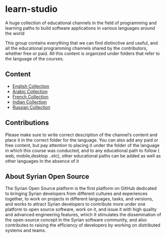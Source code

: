 # learn-studio
A huge collection of educational channels in the field of programming
and learning paths to build software applications in various languages around the world

This group contains everything that we can find distinctive and useful, and all the educational programming channels shared by the contributors,
whether free or paid. All this content is organized under folders that refer to the language of the courses.

Content
--------
- [English Collection](https://github.com/syrian-open-source/learning-studio/blob/main/english/content.md)
- [Arabic Collection](https://github.com/syrian-open-source/learning-studio/blob/main/arabic/content.md)
- [French Collection](https://github.com/syrian-open-source/learning-studio/blob/main/french/content.md)
- [Indian Collection](https://github.com/syrian-open-source/learning-studio/blob/main/indian/content.md)
- [Russian Collection](https://github.com/syrian-open-source/learning-studio/blob/main/russian/content.md)

Contributions
-------------
Please make sure to write  correct description of the channel’s content and place it in the correct folder for the language.
You can also add any paid or free content,
but pay attention to placing it under the folder of the language in which this course was conducted,
and to any educational path to follow ( web, mobile,desktop ..etc),
other educational paths can be added as well as other languages In the absence of it

About Syrian Open Source
-------
The Syrian Open Source platform is the first platform on GitHub dedicated to bringing Syrian developers from different cultures and experiences together, to work on projects in different languages, tasks, and versions, and works to attract Syrian developers to contribute more under one platform to open source software, work on it, and issue it with high quality and advanced engineering features, which It stimulates the dissemination of the open-source concept in the Syrian software community, and also contributes to raising the efficiency of developers by working on distributed systems and teams.
